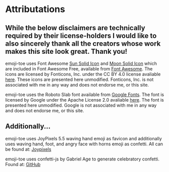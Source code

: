 # Attributations

## While the below disclaimers are technically required by their license-holders I would like to also sincerely thank all the creators whose work makes this site look great. Thank you!

emoji-toe uses Font Awesome [Sun Solid Icon](https://fontawesome.com/icons/sun?style=solid) and [Moon Solid Icon](https://fontawesome.com/icons/moon?style=solid) which are included in Font Awesome Free, available from [Font Awesome](https://fontawesome.com/icons?d=gallery&m=free). The icons are licensed by Fonticons, Inc. under the CC BY 4.0 license avaliable [here](https://fontawesome.com/license/free). These icons are presented here unmodified. Fonticons, Inc. is not associated with me in any way and does not endorse me, or this site.

emoji-toe uses the Roboto Slab font available from [Google Fonts](https://fonts.google.com/specimen/Roboto+Slab). The font is licensed by Google under the Apache License 2.0 avaliable [here](https://github.com/googlefonts/robotoslab/blob/master/LICENSE.txt). The font is presented here unmodified. Google is not associated with me in any way and does not endorse me, or this site.

## Additionally...

emoji-toe uses JoyPixels 5.5 waving hand emoji as favicon and additionally uses waving hand, foot, and angry face with horns emoji as confetti. All can be found at: [Joypixels](https://www.joypixels.com/emoji/v5)
  
emoji-toe uses confetti-js by Gabriel Age to generate celebratory confetti. Found at: [GitHub](https://github.com/Agezao/confetti-js)
